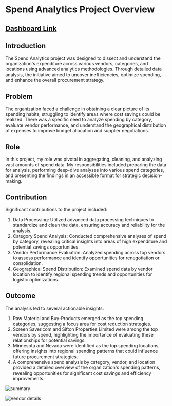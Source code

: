 
# Spend Analytics Project Overview
## [Dashboard Link](https://app.powerbi.com/view?r=eyJrIjoiZmFiNzk1NjEtNjNiZi00OTNmLWE0MTItZmI5YzJiNDQzMTMwIiwidCI6ImRmODY3OWNkLWE4MGUtNDVkOC05OWFjLWM4M2VkN2ZmOTVhMCJ9)
## Introduction
The Spend Analytics project was designed to dissect and understand the organization's expenditure across various vendors, categories, and locations using advanced analytics methodologies. Through detailed data analysis, the initiative aimed to uncover inefficiencies, optimize spending, and enhance the overall procurement strategy.

## Problem
The organization faced a challenge in obtaining a clear picture of its spending habits, struggling to identify areas where cost savings could be realized. There was a specific need to analyze spending by category, evaluate vendor performance, and understand the geographical distribution of expenses to improve budget allocation and supplier negotiations.

## Role
In this project, my role was pivotal in aggregating, cleaning, and analyzing vast amounts of spend data. My responsibilities included preparing the data for analysis, performing deep-dive analyses into various spend categories, and presenting the findings in an accessible format for strategic decision-making.

## Contribution
Significant contributions to the project included:

1. Data Processing: Utilized advanced data processing techniques to standardize and clean the data, ensuring accuracy and reliability for the analysis.
2. Category Spend Analysis: Conducted comprehensive analyses of spend by category, revealing critical insights into areas of high expenditure and potential savings opportunities.
3. Vendor Performance Evaluation: Analyzed spending across top vendors to assess performance and identify opportunities for renegotiation or consolidation.
4. Geographical Spend Distribution: Examined spend data by vendor location to identify regional spending trends and opportunities for logistic optimizations.

## Outcome
The analysis led to several actionable insights:

1. Raw Material and Buy-Products emerged as the top spending categories, suggesting a focus area for cost reduction strategies.
2. Screen Saver.com and Sifton Properties Limited were among the top vendors by spend, highlighting the importance of evaluating these relationships for potential savings.
3. Minnesota and Nevada were identified as the top spending locations, offering insights into regional spending patterns that could influence future procurement strategies.
4. A comprehensive spend analysis by category, vendor, and location provided a detailed overview of the organization's spending patterns, revealing opportunities for significant cost savings and efficiency improvements.

![summary](https://github.com/shubhammore15/Spend_Analytics/assets/95162457/42f611b3-ec79-4155-974a-d66c8b7309a7)

![Vendor details](https://github.com/shubhammore15/Spend_Analytics/assets/95162457/b2ac5d61-24f8-41c9-8934-a927d961e2fb)


